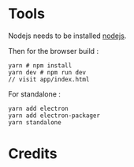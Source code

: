 Tools
=====

Nodejs needs to be installed [nodejs](http://nodejs.org/).

Then for the browser build :
```
yarn # npm install
yarn dev # npm run dev
// visit app/index.html
```

For standalone :
```
yarn add electron
yarn add electron-packager
yarn standalone
```

Credits
=======
